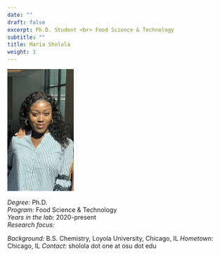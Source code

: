 ```yaml
---
date: ""
draft: false
excerpt: Ph.D. Student <br> Food Science & Technology
subtitle: ""
title: Maria Sholola
weight: 3
---
```


<p align="left"> 
<img src=featured.jpeg width="30%" alt="photo of maria sholola">
</p>

*Degree:* Ph.D. <br>
*Program:* Food Science & Technology <br>
*Years in the lab:* 2020-present <br>
*Research focus:* 

*Background:* B.S. Chemistry, Loyola University, Chicago, IL
*Hometown:* Chicago, IL
*Contact*: sholola dot one at osu dot edu
